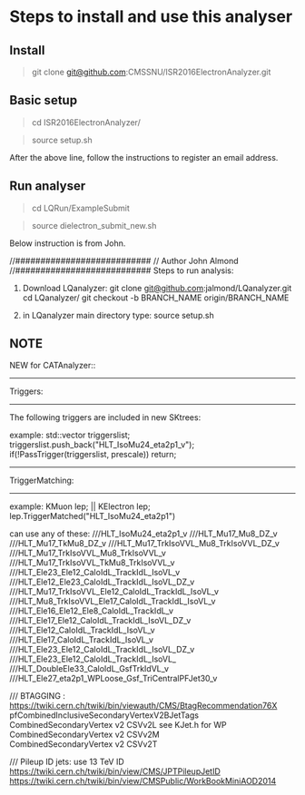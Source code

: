 # Steps to install and use this analyser

## Install
> git clone git@github.com:CMSSNU/ISR2016ElectronAnalyzer.git

## Basic setup 

> cd ISR2016ElectronAnalyzer/

> source setup.sh 

After the above line, follow the instructions to register an email address.

## Run analyser

> cd LQRun/ExampleSubmit

> source dielectron_submit_new.sh

Below instruction is from John.

//###########################
//   Author John Almond
//###########################
Steps to run analysis:
1) Download LQanalyzer:
git clone git@github.com:jalmond/LQanalyzer.git
cd LQanalyzer/
git checkout -b BRANCH_NAME origin/BRANCH_NAME
 
2) in LQanalyzer main directory type:
source setup.sh

## NOTE


NEW for CATAnalyzer::

_______________________
Triggers:
_______________________
The following triggers are included in new SKtrees:

example: 
std::vector<TString> triggerslist;
triggerslist.push_back("HLT_IsoMu24_eta2p1_v");
if(!PassTrigger(triggerslist, prescale)) return;


_______________________
TriggerMatching:
_______________________
example:
KMuon lep; || KElectron lep;
lep.TriggerMatched("HLT_IsoMu24_eta2p1") 

can use any of these:
 ///HLT_IsoMu24_eta2p1_v
 ///HLT_Mu17_Mu8_DZ_v
 ///HLT_Mu17_TkMu8_DZ_v
 ///HLT_Mu17_TrkIsoVVL_Mu8_TrkIsoVVL_DZ_v
 ///HLT_Mu17_TrkIsoVVL_Mu8_TrkIsoVVL_v
 ///HLT_Mu17_TrkIsoVVL_TkMu8_TrkIsoVVL_v
 ///HLT_Ele23_Ele12_CaloIdL_TrackIdL_IsoVL_v
 ///HLT_Ele12_Ele23_CaloIdL_TrackIdL_IsoVL_DZ_v
 ///HLT_Mu17_TrkIsoVVL_Ele12_CaloIdL_TrackIdL_IsoVL_v
 ///HLT_Mu8_TrkIsoVVL_Ele17_CaloIdL_TrackIdL_IsoVL_v
 ///HLT_Ele16_Ele12_Ele8_CaloIdL_TrackIdL_v
 ///HLT_Ele17_Ele12_CaloIdL_TrackIdL_IsoVL_DZ_v
 ///HLT_Ele12_CaloIdL_TrackIdL_IsoVL_v
 ///HLT_Ele17_CaloIdL_TrackIdL_IsoVL_v
 ///HLT_Ele23_Ele12_CaloIdL_TrackIdL_IsoVL_DZ_v
 ///HLT_Ele23_Ele12_CaloIdL_TrackIdL_IsoVL_
 ///HLT_DoubleEle33_CaloIdL_GsfTrkIdVL_v
 ///HLT_Ele27_eta2p1_WPLoose_Gsf_TriCentralPFJet30_v




/// BTAGGING : https://twiki.cern.ch/twiki/bin/viewauth/CMS/BtagRecommendation76X
pfCombinedInclusiveSecondaryVertexV2BJetTags	
CombinedSecondaryVertex v2	CSVv2L	see KJet.h for WP
CombinedSecondaryVertex v2	CSVv2M	
CombinedSecondaryVertex v2	CSVv2T	



/// Pileup ID jets: use 13 TeV ID
https://twiki.cern.ch/twiki/bin/view/CMS/JPTPileupJetID
https://twiki.cern.ch/twiki/bin/view/CMSPublic/WorkBookMiniAOD2014
